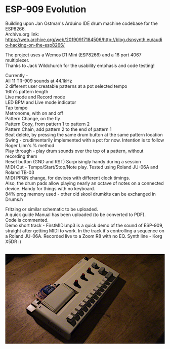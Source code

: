 # ESP-909 Evolution
Building upon Jan Ostman's Arduino IDE drum machine codebase for the ESP8266. <br>
Archive.org link:<br>
https://web.archive.org/web/20190917184506/http://blog.dspsynth.eu/audio-hacking-on-the-esp8266/



The project uses a Wemos D1 Mini (ESP8266) and a 16 port 4067 multiplexer. <br>
Thanks to Jack Wildchurch for the usability emphasis and code testing!

Currently - <br>
All 11 TR-909 sounds at 44.1kHz <br>
2 different user creatable patterns at a pot selected tempo <br>
16th's pattern length <br>
Live mode and Record mode  <br>
LED BPM and Live mode indicator <br>
Tap tempo <br>
Metronome, with on and off <br>
Pattern Change, on the fly <br>
Pattern Copy, from pattern 1 to pattern 2 <br>
Pattern Chain, add pattern 2 to the end of pattern 1 <br>
Beat delete, by pressing the same drum button at the same pattern location <br>
Swing - crudimentarily implemented with a pot for now. Intention is to follow Roger Linn's % method <br>
Play through - play drum sounds over the top of a pattern, without recording them <br>
Reset button (GND and RST) Surprisingly handy during a session <br>
MIDI Out - Tempo/Start/Stop/Note play. Tested using Roland JU-06A and Roland TB-03 <br>
MIDI PPQN change, for devices with different clock timings. <br> 
Also, the drum pads allow playing nearly an octave of notes on a connected device. Handy for things with no keyboard. <br>
84% prog memory used - other old skool drumkits can be exchanged in Drums.h <br>

Fritzing or similar schematic to be uploaded. <br>
A quick guide Manual has been uploaded (to be converted to PDF). <br>
Code is commented. <br>
Demo short track - FirstMIDI.mp3 is a quick demo of the sound of ESP-909, straight after getting MIDI to work. In the track it's controlling a sequence on a Roland JU-06A. Recorded live to a Zoom R8 with no EQ. Synth line - Korg X5DR  :)

<br>

<img src ="./IMG_3775s.JPG" raw=true />
